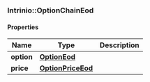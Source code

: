 

[//]: # (CLASS:Intrinio::OptionChainEod)

[//]: # (KIND:object)

### Intrinio::OptionChainEod

#### Properties

[//]: # (START_DEFINITION)

Name | Type | Description
------------ | ------------- | -------------
**option** | [**OptionEod**](OptionEod.md) |  &nbsp;
**price** | [**OptionPriceEod**](OptionPriceEod.md) |  &nbsp;

[//]: # (END_DEFINITION)


[//]: # (CONTAINED_CLASS:Intrinio::OptionEod)


[//]: # (CONTAINED_CLASS:Intrinio::OptionPriceEod)



